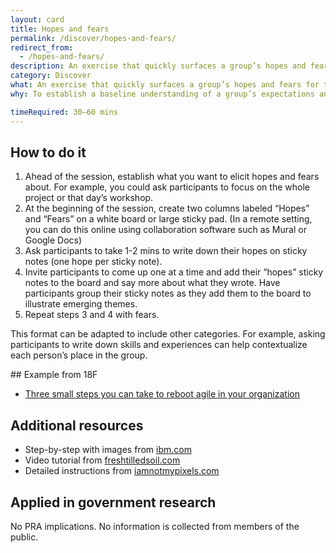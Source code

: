 ```yaml
---
layout: card
title: Hopes and fears
permalink: /discover/hopes-and-fears/
redirect_from:
  - /hopes-and-fears/
description: An exercise that quickly surfaces a group’s hopes and fears for the future
category: Discover
what: An exercise that quickly surfaces a group’s hopes and fears for the future
why: To establish a baseline understanding of a group’s expectations and concerns about a project; To give each person an opportunity to voice their perspective

timeRequired: 30–60 mins
---
```


## How to do it

  1. Ahead of the session, establish what you want to elicit hopes and fears about. For example, you could ask participants to focus on the whole project or that day’s workshop.     
  2. At the beginning of the session, create two columns labeled “Hopes” and “Fears” on a white board or large sticky pad. 
(In a remote setting, you can do this online using collaboration software such as Mural or Google Docs)
  3. Ask participants to take 1-2 mins to write down their hopes on sticky notes (one hope per sticky note). 
  4. Invite participants to come up one at a time and add their “hopes” sticky notes to the board and say more about what they wrote. Have participants group their sticky notes as they add them to the board to illustrate emerging themes.
  5. Repeat steps 3 and 4 with fears.  
  
This format can be adapted to include other categories. For example, asking participants to write down skills and experiences can help contextualize each person’s place in the group.

<section class="method--section method--section--18f-example" markdown="1" >
## Example from 18F

- [Three small steps you can take to reboot agile in your organization](https://18f.gsa.gov/2016/10/25/three-small-steps-you-can-take-to-reboot-agile-in-your-organization/)

</section>

<section class="method--section method--section--additional-resources" markdown="1">

## Additional resources

- Step-by-step with images from [ibm.com](https://www.ibm.com/design/thinking/page/toolkit/activity/hopes-and-fears)
- Video tutorial from [freshtilledsoil.com](https://www.freshtilledsoil.com/design-sprint-shorts-episode-6-hopes-and-fears/)
- Detailed instructions from [iamnotmypixels.com](https://www.iamnotmypixels.com/design-sprints-hopes-and-fears/)

</section>

<section class="method--section method--section--government-considerations" markdown="1" >

## Applied in government research

No PRA implications. No information is collected from members of the public.
</section>
